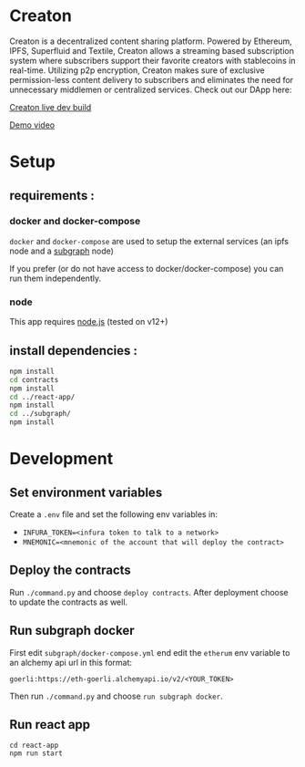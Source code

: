 <!--   -->
# Creaton

Creaton is a decentralized content sharing platform. Powered by Ethereum, IPFS, Superfluid and Textile, Creaton allows a streaming based subscription system where subscribers support their favorite creators with stablecoins in real-time. Utilizing p2p encryption, Creaton makes sure of exclusive permission-less content delivery to subscribers and eliminates the need for unnecessary middlemen or centralized services. Check out our DApp here:

[Creaton live dev build](https://creaton.on.fleek.co/)

[Demo video](https://youtu.be/XXc1__LGxWw)

# Setup

## requirements :

### docker and docker-compose

`docker` and `docker-compose` are used to setup the external services (an ipfs node and a [subgraph](https://thegraph.com) node)

If you prefer (or do not have access to docker/docker-compose) you can run them independently. 

### node

This app requires [node.js](https://nodejs.org/) (tested on v12+)


## install dependencies :

```bash
npm install
cd contracts
npm install
cd ../react-app/
npm install
cd ../subgraph/
npm install
```

# Development
## Set environment variables
Create a `.env` file and set the following env variables in:
- `INFURA_TOKEN=<infura token to talk to a network>`
- `MNEMONIC=<mnemonic of the account that will deploy the contract>`

## Deploy the contracts

Run `./command.py` and choose `deploy contracts`. After deployment choose to update the contracts as well.

## Run subgraph docker
First edit `subgraph/docker-compose.yml` end edit the `etherum` env variable to an alchemy api url in this format:
```
goerli:https://eth-goerli.alchemyapi.io/v2/<YOUR_TOKEN>
```

Then run `./command.py` and choose `run subgraph docker`.

## Run react app
```
cd react-app
npm run start
```


